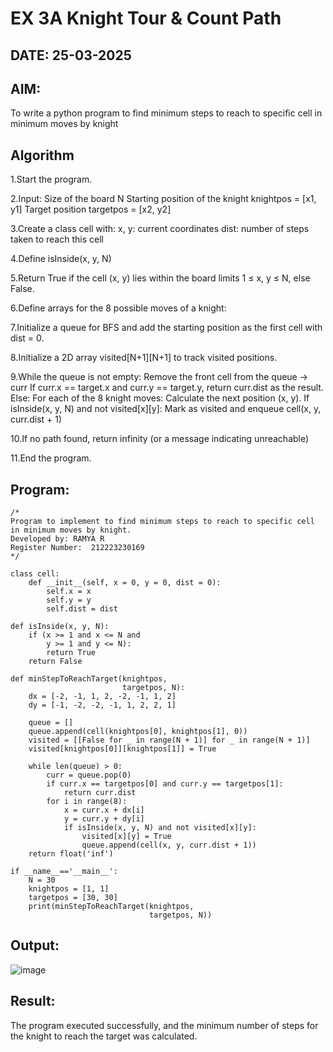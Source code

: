# EX 3A Knight Tour & Count Path
## DATE: 25-03-2025
## AIM:
To write a python program to find minimum steps to reach to specific cell in minimum moves by knight


## Algorithm
1.Start the program.

2.Input: Size of the board N Starting position of the knight knightpos = [x1, y1] Target position targetpos = [x2, y2]

3.Create a class cell with: x, y: current coordinates dist: number of steps taken to reach this cell

4.Define isInside(x, y, N)

5.Return True if the cell (x, y) lies within the board limits 1 ≤ x, y ≤ N, else False.

6.Define arrays for the 8 possible moves of a knight:

7.Initialize a queue for BFS and add the starting position as the first cell with dist = 0.

8.Initialize a 2D array visited[N+1][N+1] to track visited positions.

9.While the queue is not empty: Remove the front cell from the queue → curr If curr.x == target.x and curr.y == target.y, return curr.dist as the result. Else: 
For each of the 8 knight moves: Calculate the next position (x, y). If isInside(x, y, N) and not visited[x][y]: Mark as visited and enqueue cell(x, y, curr.dist + 1)

10.If no path found, return infinity (or a message indicating unreachable)

11.End the program.  

## Program:
```
/*
Program to implement to find minimum steps to reach to specific cell in minimum moves by knight.
Developed by: RAMYA R
Register Number:  212223230169
*/

class cell:
    def __init__(self, x = 0, y = 0, dist = 0):
        self.x = x
        self.y = y
        self.dist = dist

def isInside(x, y, N):
    if (x >= 1 and x <= N and
        y >= 1 and y <= N):
        return True
    return False

def minStepToReachTarget(knightpos,
                         targetpos, N):
    dx = [-2, -1, 1, 2, -2, -1, 1, 2]
    dy = [-1, -2, -2, -1, 1, 2, 2, 1]

    queue = []
    queue.append(cell(knightpos[0], knightpos[1], 0))
    visited = [[False for _ in range(N + 1)] for _ in range(N + 1)]
    visited[knightpos[0]][knightpos[1]] = True

    while len(queue) > 0:
        curr = queue.pop(0)
        if curr.x == targetpos[0] and curr.y == targetpos[1]:
            return curr.dist
        for i in range(8):
            x = curr.x + dx[i]
            y = curr.y + dy[i]
            if isInside(x, y, N) and not visited[x][y]:
                visited[x][y] = True
                queue.append(cell(x, y, curr.dist + 1))
    return float('inf')
    
if __name__=='__main__':
    N = 30
    knightpos = [1, 1]
    targetpos = [30, 30]
    print(minStepToReachTarget(knightpos,
                               targetpos, N))
```

## Output:
![image](https://github.com/user-attachments/assets/4914b711-1098-4704-960d-34e9804eb0f6)



## Result:
The program executed successfully, and the minimum number of steps for the knight to reach the target was calculated.
